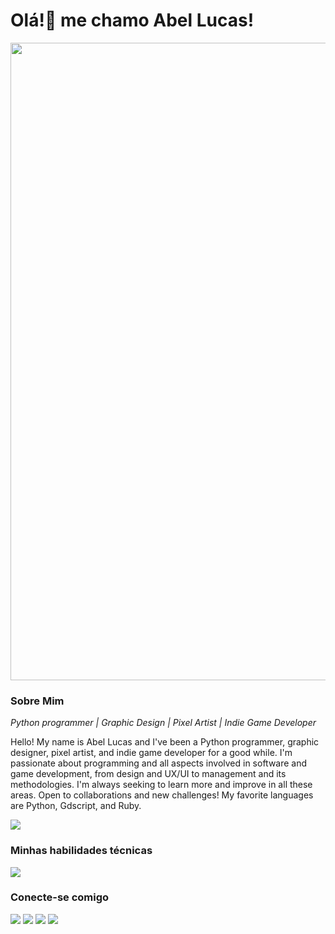 # Olá!👋 me chamo Abel Lucas!
<img src="https://media.licdn.com/dms/image/D4D16AQHCiFtLGOdxCA/profile-displaybackgroundimage-shrink_350_1400/0/1691597133715?e=1718841600&v=beta&t=hrG_BoXLgN3xB_rI40zeSmTmq8PIa-2ifWGybUTB5KI" type="image/jpg" width=1020px>

### Sobre Mim
_Python programmer | Graphic Design | Pixel Artist | Indie Game Developer_

Hello! My name is Abel Lucas and I've been a Python programmer, graphic designer, pixel artist, and indie game developer for a good while. I'm passionate about programming and all aspects involved in software and game development, from design and UX/UI to management and its methodologies. I'm always seeking to learn more and improve in all these areas. Open to collaborations and new challenges! My favorite languages are Python, Gdscript, and Ruby.

![](https://skillicons.dev/icons?i=python,godot,ruby&perline=3)

### Minhas habilidades técnicas
![](https://skillicons.dev/icons?i=vscode,godot,python,flask,fastapi,html,css,ps,ai&perline=10)

### Conecte-se comigo

[![](https://img.shields.io/badge/Instagram-E4405F?style=for-the-badge&logo=instagram&logoColor=white)](https://www.instagram.com/abelarduu)
[![](https://img.shields.io/badge/Pinterest-%23E60023.svg?&style=for-the-badge&logo=Pinterest&logoColor=white)](https://br.pinterest.com/BitPixelGame/)
[![](https://img.shields.io/badge/LinkedIn-0077B5?style=for-the-badge&logo=linkedin&logoColor=white)](https://www.linkedin.com/in/Abel-Lucas)
[![](https://img.shields.io/badge/-Behance-blue?style=for-the-badge&logo=behance&logoColor=white)](https://www.behance.net/abellucas1)


